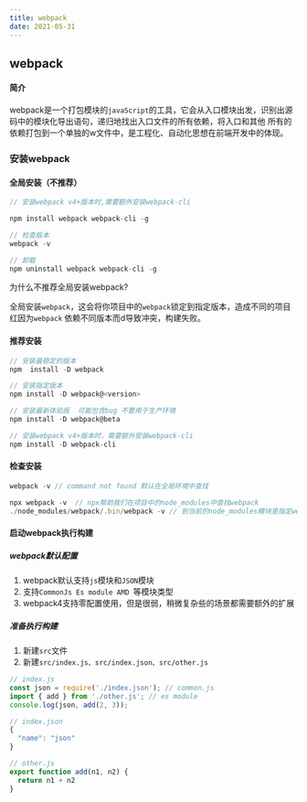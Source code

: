 ```yaml
---
title: webpack
date: 2021-05-31
---
```

## webpack
#### 简介

webpack是一个打包模块的```javaScript```的工具，它会从入口模块出发，识别出源码中的模块化导出语句，递归地找出入口文件的所有依赖，将入口和其他
所有的依赖打包到一个单独的w文件中，是工程化、自动化思想在前端开发中的体现。

### 安装webpack
#### 全局安装（不推荐）
```javascript
// 安装webpack v4+版本时,需要额外安装webpack-cli

npm install webpack webpack-cli -g

// 检查版本
webpack -v

// 卸载
npm uninstall webpack webpack-cli -g
```
为什么不推荐全局安装webpack?

全局安装```webpack```，这会将你项目中的```webpack```锁定到指定版本，造成不同的项目红因为```webpack```
依赖不同版本而d导致冲突，构建失败。

#### 推荐安装
```javascript
// 安装最稳定的版本
npm  install -D webpack

// 安装指定版本
npm install -D webpack@<version>

// 安装最新体验版  可能包含bug 不要用于生产环境
npm install -D webpack@beta

// 安装webpack v4+版本时，需要额外安装webpack-cli
npm install -D webpack-cli
```
#### 检查安装
```javascript
webpack -v // command not found 默认在全局环境中查找

npx webpack -v  // npx帮助我们在项目中的node_modules中查找webpack
./node_modules/webpack/.bin/webpack -v // 到当前的node_modules模块里指定webpack
```
#### 启动webpack执行构建
##### webpack默认配置
1. webpack默认支持```js```模块和```JSON```模块
2. 支持```CommonJs Es module AMD ```等模块类型
3. webpack4支持零配置使用，但是很弱，稍微复杂些的场景都需要额外的扩展

##### 准备执行构建
1. 新建```src```文件
2. 新建```src/index.js、src/index.json、src/other.js```
```javascript
// index.js
const json = require('./index.json'); // common.js
import { add } from './other.js'; // es module
console.log(json, add(2, 3));

// index.json
{
  "name": "json"
}

// other.js
export function add(n1, n2) {
  return n1 + n2
}
```
